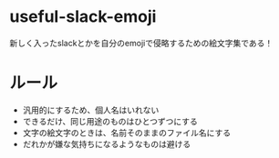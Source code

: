 # useful-slack-emoji
新しく入ったslackとかを自分のemojiで侵略するための絵文字集である！

# ルール
* 汎用的にするため、個人名はいれない
* できるだけ、同じ用途のものはひとつずつにする
* 文字の絵文字のときは、名前そのままのファイル名にする
* だれかが嫌な気持ちになるようなものは避ける
